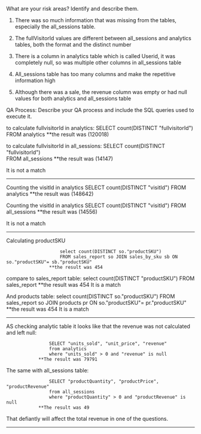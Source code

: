 What are your risk areas? Identify and describe them.

1) There was so much information that was missing from the tables, especially the all_sessions table.

2) The fullVisitorId values are different between all_sessions and analytics tables, both the format and the distinct number

3) There is a column in analytics table which is called Userid, it was completely null, so was multiple other columns in all_sessions table

4) All_sessions table has too many columns and make the repetitive information high

5) Although there was a sale, the revenue column was empty or had null values for both analytics and all_sessions table


QA Process:
Describe your QA process and include the SQL queries used to execute it.

to calculate fullvisitorId in analytics:	SELECT count(DISTINCT "fullvisitorId")		
						FROM analytics
					**the result was (120018)

to calculate fullvisitorId in all_sessions:	SELECT count(DISTINCT "fullvisitorId")		
						FROM all_sessions
					**the result was (14147)

It is not a match
_______________________________________________________________________________________

Counting the visitId in analytics		SELECT count(DISTINCT "visitId")
						FROM analytics
					**the result was (148642)

Counting the visitId in analytics		SELECT count(DISTINCT "visitId")
						FROM all_sessions
					**the result was (14556)

It is not a match
______________________________________________________________________________________

Calculating productSKU

						select count(DISTINCT so."productSKU") 
						FROM sales_report so JOIN sales_by_sku sb ON so."productSKU"= sb."productSKU"
					**the result was 454



compare to sales_report table:			select count(DISTINCT "productSKU") 
						FROM sales_report
					**the result was 454
It is a match


And products table: 				select count(DISTINCT so."productSKU") 
						FROM sales_report so JOIN products pr ON so."productSKU"= pr."productSKU"
					**the result was 454
It is a match
_____________________________________________________________________________________

AS checking analytic table it looks like that the revenue was not calculated and left null:

					SELECT "units_sold", "unit_price", "revenue"
					from analytics
					where "units_sold" > 0 and "revenue" is null
				**The result was 79791

The same with all_sessions table:
 
					SELECT "productQuantity", "productPrice", "productRevenue"
					from all_sessions
					where "productQuantity" > 0 and "productRevenue" is null
				**The result was 49

That defiantly will affect the total revenue in one of the questions.
______________________________________________________________________________________







